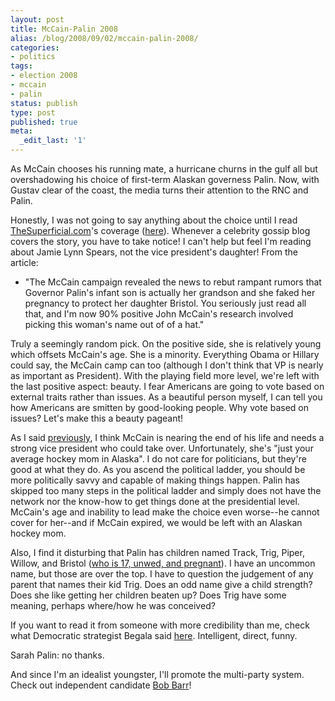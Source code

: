 ```yaml
---
layout: post
title: McCain-Palin 2008
alias: /blog/2008/09/02/mccain-palin-2008/
categories:
- politics
tags:
- election 2008
- mccain
- palin
status: publish
type: post
published: true
meta:
  _edit_last: '1'
---
```

As McCain chooses his running mate, a hurricane churns in the gulf all but overshadowing his choice of first-term Alaskan governess Palin. Now, with Gustav clear of the coast, the media turns their attention to the RNC and Palin.

Honestly, I was not going to say anything about the choice until I read <a title="thesuperficial.com" href="http://www.thesuperficial.com" target="_blank">TheSuperficial.com</a>'s coverage (<a title="thesuperficial.com coverage of Bristol Palin's pregnancy" href="http://thesuperficial.com/2008/09/sarah_palins_17yearold_daughte.php" target="_blank">here</a>). Whenever a celebrity gossip blog covers the story, you have to take notice! I can't help but feel I'm reading about Jamie Lynn Spears, not the vice president's daughter! From the article:

 * "The McCain campaign revealed the news to rebut rampant rumors that Governor Palin's infant son is actually her grandson and she faked her pregnancy to protect her daughter Bristol. You seriously just read all that, and I'm now 90% positive John McCain's research involved picking this woman's name out of of a hat."

Truly a seemingly random pick. On the positive side, she is relatively young which offsets McCain's age. She is a minority. Everything Obama or Hillary could say, the McCain camp can too (although I don't think that VP is nearly as important as President). With the playing field more level, we're left with the last positive aspect: beauty. I fear Americans are going to vote based on external traits rather than issues. As a beautiful person myself, I can tell you how Americans are smitten by good-looking people. Why vote based on issues? Let's make this a beauty pageant!

As I said <a title="SethHolloway.com Election 2008" href="http://sethholloway.com/blog/?p=73" target="_blank">previously</a>, I think McCain is nearing the end of his life and needs a strong vice president who could take over. Unfortunately, she's "just your average hockey mom in Alaska". I do not care for politicians, but they're good at what they do. As you ascend the political ladder, you should be more politically savvy and capable of making things happen. Palin has skipped too many steps in the political ladder and simply does not have the network nor the know-how to get things done at the presidential level. McCain's age and inability to lead make the choice even worse--he cannot cover for her--and if McCain expired, we would be left with an Alaskan hockey mom.

Also, I find it disturbing that Palin has children named Track, Trig, Piper, Willow, and Bristol (<a title="cnn coverage" href="http://www.cnn.com/2008/POLITICS/09/01/palin.evangelicals/index.html" target="_blank">who is 17, unwed, and pregnant</a>). I have an uncommon name, but those are over the top. I have to question the judgement of any parent that names their kid Trig. Does an odd name give a child strength? Does she like getting her children beaten up? Does Trig have some meaning, perhaps where/how he was conceived?

If you want to read it from someone with more credibility than me, check what Democratic strategist Begala said <a href="http://www.cnn.com/2008/POLITICS/08/29/begala.palin/index.html" target="_blank">here</a>. Intelligent, direct, funny.

Sarah Palin: no thanks.

And since I'm an idealist youngster, I'll promote the multi-party system. Check out independent candidate <a title="Bob Barr official site" href="http://www.bobbarr2008.com/home/skip/?s=0618" target="_blank">Bob Barr</a>!
